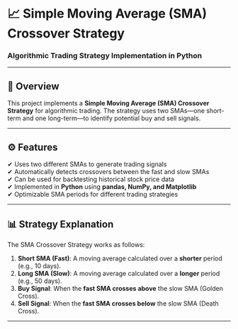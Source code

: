 # 📈 Simple Moving Average (SMA) Crossover Strategy
### Algorithmic Trading Strategy Implementation in Python

---

## 📌 Overview
This project implements a **Simple Moving Average (SMA) Crossover Strategy** for algorithmic trading. The strategy uses two SMAs—one short-term and one long-term—to identify potential buy and sell signals.

---

## ⚙️ Features
✔ Uses two different SMAs to generate trading signals  
✔ Automatically detects crossovers between the fast and slow SMAs  
✔ Can be used for backtesting historical stock price data  
✔ Implemented in **Python** using **pandas, NumPy, and Matplotlib**  
✔ Optimizable SMA periods for different trading strategies  

---

## 📊 Strategy Explanation
The SMA Crossover Strategy works as follows:

1. **Short SMA (Fast)**: A moving average calculated over a **shorter** period (e.g., 10 days).
2. **Long SMA (Slow)**: A moving average calculated over a **longer** period (e.g., 50 days).
3. **Buy Signal**: When the **fast SMA crosses above** the slow SMA (Golden Cross).
4. **Sell Signal**: When the **fast SMA crosses below** the slow SMA (Death Cross).

---
